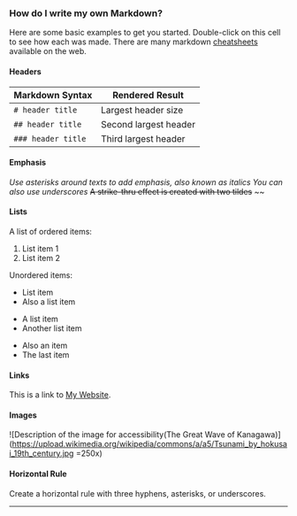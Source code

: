 ### How do I write my own Markdown?
Here are some basic examples to get you started. Double-click on this cell to see how each was made. There are many markdown [cheatsheets](https://www.markdownguide.org/basic-syntax) available on the web.

#### Headers

|Markdown Syntax|Rendered Result|
|---|---|
|`# header title`| Largest header size |
|`## header title`| Second largest header |
|`### header title`| Third largest header |

#### Emphasis

*Use asterisks around texts to add emphasis, also known as italics*
_You can also use underscores_
~~A strike-thru effect is created with two tildes~~ ~~

#### Lists

A list of ordered items:
1. List item 1
2. List item 2

Unordered items:
* List item
* Also a list item

+ A list item
+ Another list item

- Also an item
- The last item

#### Links

This is a link to [My Website](http://rdavidbeales.com). 

#### Images

![Description of the image for accessibility(The Great Wave of Kanagawa)](https://upload.wikimedia.org/wikipedia/commons/a/a5/Tsunami_by_hokusai_19th_century.jpg =250x)

#### Horizontal Rule

Create a horizontal rule with three hyphens, asterisks, or underscores.
____
